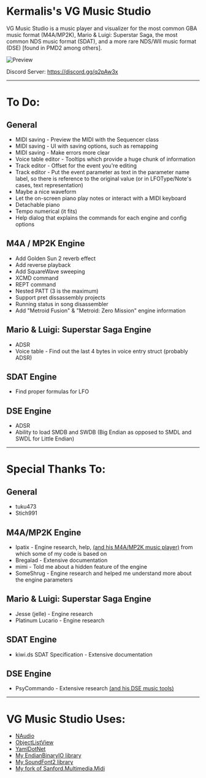 # Kermalis's VG Music Studio

VG Music Studio is a music player and visualizer for the most common GBA music format (M4A/MP2K), Mario & Luigi: Superstar Saga, the most common NDS music format (SDAT), and a more rare NDS/WII music format (DSE) [found in PMD2 among others].

![Preview](https://i.imgur.com/BJI8GU3.gif)

Discord Server: https://discord.gg/q2pAw3x

----
# To Do:
## General
* MIDI saving - Preview the MIDI with the Sequencer class
* MIDI saving - UI with saving options, such as remapping
* MIDI saving - Make errors more clear
* Voice table editor - Tooltips which provide a huge chunk of information
* Track editor - Offset for the event you're editing
* Track editor - Put the event parameter as text in the parameter name label, so there is reference to the original value (or in LFOType/Note's cases, text representation)
* Maybe a nice waveform
* Let the on-screen piano play notes or interact with a MIDI keyboard
* Detachable piano
* Tempo numerical (it fits)
* Help dialog that explains the commands for each engine and config options

## M4A / MP2K Engine
* Add Golden Sun 2 reverb effect
* Add reverse playback
* Add SquareWave sweeping
* XCMD command
* REPT command
* Nested PATT (3 is the maximum)
* Support pret dissassembly projects
* Running status in song disassembler
* Add "Metroid Fusion" & "Metroid: Zero Mission" engine information

## Mario & Luigi: Superstar Saga Engine
* ADSR
* Voice table - Find out the last 4 bytes in voice entry struct (probably ADSR)

## SDAT Engine
* Find proper formulas for LFO

## DSE Engine
* ADSR
* Ability to load SMDB and SWDB (Big Endian as opposed to SMDL and SWDL for Little Endian)

----
# Special Thanks To:
## General
* tuku473
* Stich991

## M4A/MP2K Engine
* Ipatix - Engine research, help, [(and his M4A/MP2K music player)](https://github.com/ipatix/agbplay) from which some of my code is based on
* Bregalad - Extensive documentation
* mimi - Told me about a hidden feature of the engine
* SomeShrug - Engine research and helped me understand more about the engine parameters

## Mario & Luigi: Superstar Saga Engine
* Jesse (jelle) - Engine research
* Platinum Lucario - Engine research

## SDAT Engine
* kiwi.ds SDAT Specification - Extensive documentation

## DSE Engine
* PsyCommando - Extensive research [(and his DSE music tools)](https://github.com/PsyCommando/ppmdu)

----
# VG Music Studio Uses:
* [NAudio](https://github.com/naudio/NAudio)
* [ObjectListView](http://objectlistview.sourceforge.net)
* [YamlDotNet](https://github.com/aaubry/YamlDotNet/wiki)
* [My EndianBinaryIO library](https://github.com/Kermalis/EndianBinaryIO)
* [My SoundFont2 library](https://github.com/Kermalis/SoundFont2)
* [My fork of Sanford.Multimedia.Midi](https://github.com/Kermalis/Sanford.Multimedia.Midi)